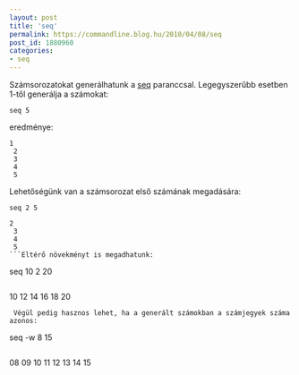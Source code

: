 ```yaml
---
layout: post
title: 'seq'
permalink: https://commandline.blog.hu/2010/04/08/seq
post_id: 1880960
categories: 
- seq
---
```


Számsorozatokat generálhatunk a 
[seq](http://linux.die.net/man/1/seq) paranccsal. 
Legegyszerűbb esetben 1-től generálja a számokat: 
```
seq 5
``` 
eredménye: 
```
1
 2
 3
 4
 5
``` 
Lehetőségünk van a számsorozat első számának megadására: 
```
seq 2 5
```
```
2
 3
 4
 5
```Eltérő növekményt is megadhatunk: 
```
seq 10 2 20
```
```
10
 12
 14
 16
 18
 20
```
 Végül pedig hasznos lehet, ha a generált számokban a számjegyek száma azonos: 
```
seq -w 8 15
```
```
08
 09
 10
 11
 12
 13
 14
 15
``` 
 